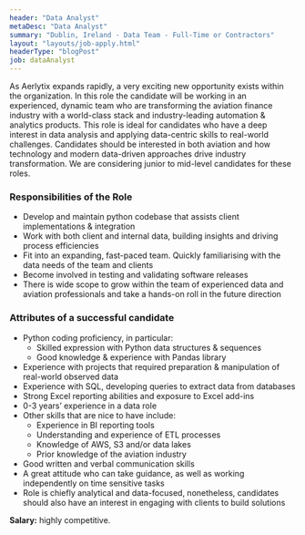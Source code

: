 ```yaml
---
header: "Data Analyst"
metaDesc: "Data Analyst"
summary: "Dublin, Ireland - Data Team - Full-Time or Contractors"
layout: "layouts/job-apply.html"
headerType: "blogPost"
job: dataAnalyst
---
```


As Aerlytix expands rapidly, a very exciting new opportunity exists within the organization. In this role the candidate will be working in an experienced, dynamic team who are transforming the aviation finance industry with a world-class stack and industry-leading automation & analytics products.
This role is ideal for candidates who have a deep interest in data analysis and applying data-centric skills to real-world challenges. Candidates should be interested in both aviation and how technology and modern data-driven approaches drive industry transformation. We are considering junior to mid-level candidates for these roles.

### Responsibilities of the Role

* Develop and maintain python codebase that assists client implementations & integration  
* Work with both client and internal data, building insights and driving process efficiencies  
* Fit into an expanding, fast-paced team. Quickly familiarising with the data needs of the team and clients
* Become involved in testing and validating software releases
* There is wide scope to grow within the team of experienced data and aviation professionals and take a hands-on roll in the future direction

### Attributes of a successful candidate

* Python coding proficiency, in particular:
  * Skilled expression with Python data structures & sequences
  * Good knowledge & experience with Pandas library
* Experience with projects that required preparation & manipulation of real-world observed data
* Experience with SQL, developing queries to extract data from databases
* Strong Excel reporting abilities and exposure to Excel add-ins
* 0-3 years’ experience in a data role
* Other skills that are nice to have include:
  * Experience in BI reporting tools
  * Understanding and experience of ETL processes
  * Knowledge of AWS, S3 and/or data lakes
  * Prior knowledge of the aviation industry
* Good written and verbal communication skills
* A great attitude who can take guidance, as well as working independently on time sensitive tasks
* Role is chiefly analytical and data-focused, nonetheless, candidates should also have an interest in engaging with clients to build solutions

**Salary:** highly competitive.
